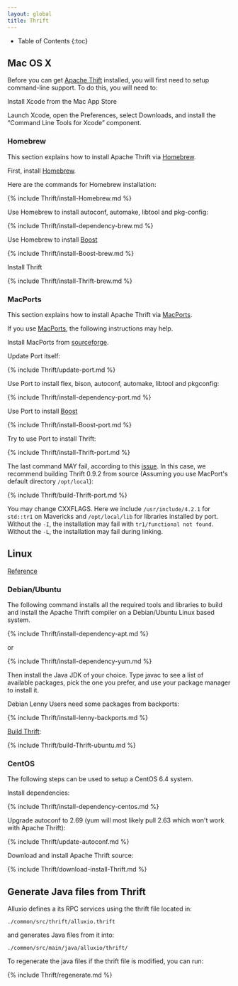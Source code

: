 ```yaml
---
layout: global
title: Thrift
---
```


* Table of Contents
{:toc}

## Mac OS X

Before you can get [Apache Thift](http://thrift.apache.org) installed, you will first need to setup
command-line support.  To do this, you will need to:

Install Xcode from the Mac App Store

Launch Xcode, open the Preferences, select Downloads, and install the “Command Line Tools for Xcode” component.

### Homebrew

This section explains how to install Apache Thrift via [Homebrew](http://brew.sh/).

First, install [Homebrew](http://brew.sh/).

Here are the commands for Homebrew installation:

{% include Thrift/install-Homebrew.md %}

Use Homebrew to install autoconf, automake, libtool and pkg-config:

{% include Thrift/install-dependency-brew.md %}

Use Homebrew to install [Boost](http://www.boost.org/)

{% include Thrift/install-Boost-brew.md %}

Install Thrift

{% include Thrift/install-Thrift-brew.md %}

### MacPorts

This section explains how to install Apache Thrift via [MacPorts](http://macports.org).

If you use [MacPorts](http://macports.org), the following instructions may help.

Install MacPorts from [sourceforge](http://sourceforge.net/projects/macports/).

Update Port itself:

{% include Thrift/update-port.md %}

Use Port to install flex, bison, autoconf, automake, libtool and pkgconfig:

{% include Thrift/install-dependency-port.md %}

Use Port to install [Boost](http://www.boost.org/)

{% include Thrift/install-Boost-port.md %}

Try to use Port to install Thrift:

{% include Thrift/install-Thrift-port.md %}

The last command MAY fail, according to this [issue](https://trac.macports.org/ticket/41172). In
this case, we recommend building Thrift 0.9.2 from source (Assuming you use MacPort's default
directory `/opt/local`):

{% include Thrift/build-Thrift-port.md %}

You may change CXXFLAGS. Here we include `/usr/include/4.2.1` for `std::tr1` on Mavericks and
`/opt/local/lib` for libraries installed by port. Without the `-I`, the installation may fail with
`tr1/functional not found`. Without the `-L`, the installation may fail during linking.

## Linux

[Reference](http://thrift.apache.org/docs/install/)

### Debian/Ubuntu

The following command installs all the required tools and libraries to
build and install the Apache Thrift compiler on a Debian/Ubuntu Linux
based system.

{% include Thrift/install-dependency-apt.md %}

or

{% include Thrift/install-dependency-yum.md %}

Then install the Java JDK of your choice. Type javac to see a list of available packages,
pick the one you prefer, and use your package manager to install it.

Debian Lenny Users need some packages from backports:

{% include Thrift/install-lenny-backports.md %}

[Build Thrift](http://thrift.apache.org/docs/BuildingFromSource):

{% include Thrift/build-Thrift-ubuntu.md %}

### CentOS

The following steps can be used to setup a CentOS 6.4 system.

Install dependencies:

{% include Thrift/install-dependency-centos.md %}

Upgrade autoconf to 2.69 (yum will most likely pull 2.63 which won't work with Apache Thrift):

{% include Thrift/update-autoconf.md %}

Download and install Apache Thrift source:

{% include Thrift/download-install-Thrift.md %}

## Generate Java files from Thrift

Alluxio defines a its RPC services using the thrift file located in:

    ./common/src/thrift/alluxio.thrift

and generates Java files from it into:

    ./common/src/main/java/alluxio/thrift/

To regenerate the java files if the thrift file is modified, you can run:

{% include Thrift/regenerate.md %}
